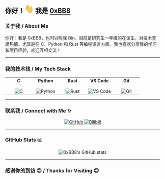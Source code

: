## 你好！<img src="https://raw.githubusercontent.com/parth-27/parth-27/master/Hi.gif" width="30px"> 我是 [0xBB8](https://github.com/dahezhiquan)

### 关于我 / About Me

你好！我是 0xBB8，也可以叫我 Bin，目前是研究生一年级的在读生，对技术充满热情，尤其是在 C、Python 和 Rust 等编程语言方面。我也喜欢分享我的学习和项目经验，欢迎互相交流！

---

### 我的技术栈 / My Tech Stack  

<table>
  <tbody>
    <tr valign="top">
      <td align="center" width="20%">
        <strong>C</strong><br><br>
        <img src="https://upload.wikimedia.org/wikipedia/commons/thumb/3/35/The_C_Programming_Language_logo.svg/564px-The_C_Programming_Language_logo.svg.png" height="64px" alt="C">
      </td>
      <td align="center" width="20%">
        <strong>Python</strong><br><br>
        <img src="https://cdn4.iconfinder.com/data/icons/logos-and-brands/512/267_Python_logo-128.png" height="64px" alt="Python">
      </td>
      <td align="center" width="20%">
        <strong>Rust</strong><br><br>
        <img src="https://www.rust-lang.org/logos/rust-logo-128x128-blk-v2.png" height="64px" alt="Rust">
      </td>
      <td align="center" width="20%">
        <strong>VS Code</strong><br><br>
        <img src="https://cdn.svgporn.com/logos/visual-studio-code.svg" height="64px" alt="VS Code">
      </td>
      <td align="center" width="20%">
        <strong>Git</strong><br><br>
        <img src="https://cdn.svgporn.com/logos/git-icon.svg" height="64px" alt="Git">
      </td>
    </tr>
  </tbody>
</table>

---

### 联系我 / Connect with Me ✨  

<p align="center">
  <a href="https://github.com/threekb">
    <img src="https://img.shields.io/badge/Github-%230A0A0A.svg?&style=flat-square&logo=Github&logoColor=white" alt="GitHub">  
  </a>
  <a href="https://space.bilibili.com/3493142393260061?spm_id_from=333.1007.0.0">
    <img src="https://img.shields.io/badge/Bilibili-%231E90FF.svg?&style=flat-square&logo=bilibili&logoColor=white" alt="Bilibili">  
  </a>
</p>

---

### GitHub Stats 📊  

<div align="center">

![0xBB8's GitHub stats](https://github-readme-stats.vercel.app/api?username=dahezhiquan&show_icons=true&theme=radical)

</div>

---

### 感谢你的到访 😊 / Thanks for Visiting 😊  
